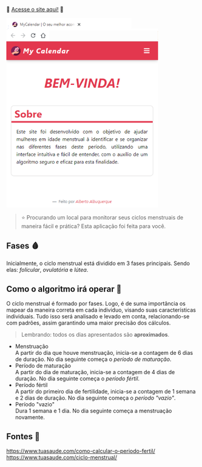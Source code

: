 🚀 [Acesse o site aqui!](https://allbertuu.github.io/MyCalendar/) 🚀  

<img src="./screenshot-homepage.png" alt="Screenshot de exemplo - Homepage" style="width: 400px;">

> ⭐ Procurando um local para monitorar seus ciclos menstruais de maneira fácil e prática? Esta aplicação foi feita para você.

## <b> Fases 🩸</b>
Inicialmente, o ciclo menstrual está dividido em 3 fases principais. Sendo elas: _folicular_, _ovulatória_ e _lútea_.

## Como o algoritmo irá operar 🔁
O ciclo menstrual é formado por fases. Logo, é de suma importância os mapear da maneira correta em cada individuo, visando suas características individuais. Tudo isso será analisado e levado em conta, relacionando-se com padrões, assim garantindo uma maior precisão dos cálculos.
> Lembrando: todos os dias apresentados são **aproximados**.
- Menstruação  
A partir do dia que houve menstruação, inicia-se a contagem de 6 dias de duração. No dia seguinte começa o _período de maturação_.
-  Período de maturação  
A partir do dia de maturação, inicia-se a contagem de 4 dias de duração. No dia seguinte começa o _período fértil_. 
- Período fértil  
A partir do primeiro dia de fertilidade, inicia-se a contagem de 1 semana e 2 dias de duração. No dia seguinte começa o _período "vazio"_.
- Período "vazio"  
Dura 1 semana e 1 dia. No dia seguinte começa a menstruação novamente.

## Fontes 💬
https://www.tuasaude.com/como-calcular-o-periodo-fertil/  
https://www.tuasaude.com/ciclo-menstrual/

